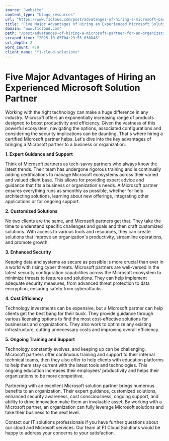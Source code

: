 ```yaml
---
source: "website"
content_type: "blogs_resources"
url: "https://www.f1cloud.com/post/advatanges-of-hiring-a-microsoft-partner-for-an-organization"
title: "Five Major Advantages of Hiring an Experienced Microsoft Solution Partner"
domain: "www.f1cloud.com"
path: "/post/advatanges-of-hiring-a-microsoft-partner-for-an-organization"
scraped_time: "2025-10-05T04:23:55.630846"
url_depth: 2
word_count: 479
client_name: "f1-cloud-solutions"
---
```


# Five Major Advantages of Hiring an Experienced Microsoft Solution Partner

Working with the right technology can make a huge difference in any industry. Microsoft offers an exponentially increasing range of products designed to boost productivity and efficiency. Given the vastness of this powerful ecosystem, navigating the options, associated configurations and considering the security implications can be daunting. That's where hiring a certified Microsoft partner helps. Let's dive into the key advantages of bringing a Microsoft partner to a business or organization.

**1. Expert Guidance and Support**

Think of Microsoft partners as tech-savvy partners who always know the latest trends. Their team has undergone rigorous training and is continually adding certifications to manage Microsoft ecosystems across their varied and valued client base. This allows for providing expert advice and guidance that fits a business or organization's needs. A Microsoft partner ensures everything runs as smoothly as possible, whether for help architecting solutions, learning about new offerings, integrating other applications or for ongoing support.

**2. Customized Solutions**

No two clients are the same, and Microsoft partners get that. They take the time to understand specific challenges and goals and then craft customized solutions. With access to various tools and resources, they can create solutions that improve an organization's productivity, streamline operations, and promote growth.

**3. Enhanced Security**

Keeping data and systems as secure as possible is more crucial than ever in a world with rising cyber threats. Microsoft partners are well-versed in the latest security configuration capabilities across the Microsoft ecosystem to minimize threats to features and solutions. They can help implement adequate security measures, from advanced threat protection to data encryption, ensuring safety from cyberattacks.

**4. Cost Efficiency**

Technology investments can be expensive, but a Microsoft partner can help clients get the best bang for their buck. They provide guidance through various licensing options to find the most cost-effective solutions for businesses and organizations. They also work to optimize any existing infrastructure, cutting unnecessary costs and improving overall efficiency.

**5. Ongoing Training and Support**

Technology constantly evolves, and keeping up can be challenging. Microsoft partners offer continuous training and support to their internal technical teams, then they also offer to help clients with education platforms to help them stay current with the latest tools and technologies. This ongoing education increases their employees’ productivity and helps their organizations to be more competitive.

Partnering with an excellent Microsoft solution partner brings numerous benefits to an organization. Their expert guidance, customized solutions, enhanced security awareness, cost consciousness, ongoing support, and ability to drive innovation make them an invaluable asset. By working with a Microsoft partner, an organization can fully leverage Microsoft solutions and take their business to the next level.

Contact our IT solutions professionals if you have further questions about our cloud and Microsoft services. Our team at F1 Cloud Solutions would be happy to address your concerns to your satisfaction.